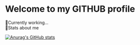 # Welcome to my GITHUB profile

🚀Currently working...</br>
🌟Stats about me

[![Anurag's GitHub stats](https://github-readme-stats.vercel.app/api?username=borisdmv)](https://github.com/anuraghazra/github-readme-stats)
